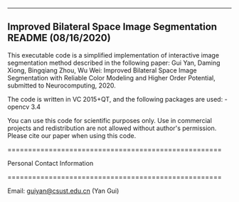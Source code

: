 -------------------------------------------------------------------------
Improved Bilateral Space Image Segmentation
README (08/16/2020)
-------------------------------------------------------------------------

This executable code is a simplified implementation of interactive image segmentation method described in the following paper: 
Gui Yan, Daming Xiong, Bingqiang Zhou, Wu Wei: Improved Bilateral Space Image Segmentation with Reliable Color Modeling and Higher Order Potential, submitted to Neurocomputing, 2020.


The code is written in VC 2015+QT, and the following packages are used:
-opencv 3.4


You can use this code for scientific purposes only. 
Use in commercial projects and redistribution are not allowed without author's permission. 
Please cite our paper when using this code. 

====================================================

Personal Contact Information

====================================================

Email:
	guiyan@csust.edu.cn		(Yan Gui)
